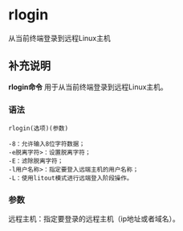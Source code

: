 rlogin
===

从当前终端登录到远程Linux主机

## 补充说明

**rlogin命令** 用于从当前终端登录到远程Linux主机。

### 语法  

```
rlogin(选项)(参数)
```

  

```
-8：允许输入8位字符数据；
-e脱离字符>：设置脱离字符；
-E：滤除脱离字符；
-l用户名称>：指定要登入远端主机的用户名称；
-L：使用litout模式进行远端登入阶段操作。
```

### 参数  

远程主机：指定要登录的远程主机（ip地址或者域名）。


